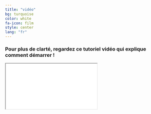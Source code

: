 ```yaml
---
title: "vidéo"
bg: turquoise
color: white
fa-icon: film
style: center
lang: "fr"
---
```


### Pour plus de clarté, regardez ce tutoriel vidéo qui explique comment démarrer !

<div class="icontain"><iframe src="//www.youtube.com/embed/ohWJ8mUAcak" allowfullscreen></iframe></div>
